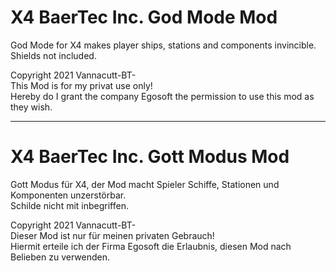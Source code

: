# X4 BaerTec Inc. God Mode Mod
God Mode for X4 makes player ships, stations and components invincible.<br>
Shields not included.

Copyright 2021 Vannacutt-BT-<br>
This Mod is for my privat use only!<br>
Hereby do I grant the company Egosoft the permission to use this mod as they wish.

***
# X4 BaerTec Inc. Gott Modus Mod
Gott Modus für X4, der Mod macht Spieler Schiffe, Stationen und Komponenten unzerstörbar.<br>
Schilde nicht mit inbegriffen.

Copyright 2021 Vannacutt-BT-<br>
Dieser Mod ist nur für meinen privaten Gebrauch!<br>
Hiermit erteile ich der Firma Egosoft die Erlaubnis, diesen Mod nach Belieben zu verwenden.

